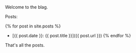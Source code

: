 Welcome to the blag.

Posts:

{% for post in site.posts %}
* [{{ post.date }}: {{ post.title }}]({{ post.url }})
{% endfor %}

That's all the posts.
